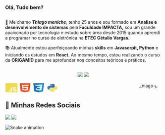 ### Olá, Tudo bem? 
##
🧙  Me chamo <i><b>Thiago meniche</b></i>, tenho 25 anos e sou formado em <b>Analise e desenvolvimento de sistemas</b> pela <b> Faculdade IMPACTA,</b> sou um grande apaixonado por tecnologia e estudo sobre área desde 2015 quando aprendi a programar no curso de eletrônica na <b>ETEC Gétulio Vargas. </b>

📚 Atualmente estou aperfeiçoando minhas <b>skills</b> em <b>Javascrpit, </b><b>Python</b> e iniciando os estudos em <b>React.</b> Ao mesmo tempo, estou realizando o curso da <b>ORIGAMID</b> para me aprofundar nos conceitos teóricos e práticos.
##


<div align="center">
  <picture>
    <source 
      srcset="https://github-readme-stats.vercel.app/api?username=thiagomeniche&show_icons=true&theme=dracula"
      media="(prefers-color-scheme: dark)"
    />
    <source
      srcset="https://github-readme-stats.vercel.app/api?username=thiagomeniche&show_icons=true"
      media="(prefers-color-scheme: light), (prefers-color-scheme: no-preference)"
    />
    <img height="180em" src="https://github-readme-stats.vercel.app/api?username=thiagomeniche&show_icons=true" />
</picture>

  <img height="180em" src="https://github-readme-stats.vercel.app/api/top-langs/?username=thiagomeniche&layout=compact&langs_count=7&theme=dracula"/>
</div>
    
<div style="display: inline_block"><br>
  <img align="center" alt="-Js" height="30" width="40" src="https://raw.githubusercontent.com/devicons/devicon/master/icons/javascript/javascript-plain.svg">
  <img align="center" alt="thiago-HTML" height="30" width="40" src="https://raw.githubusercontent.com/devicons/devicon/master/icons/html5/html5-original.svg">
  <img align="center" alt="thiago-CSS" height="30" width="40" src="https://raw.githubusercontent.com/devicons/devicon/master/icons/css3/css3-original.svg">
  <img align="center" alt="thiago-Python" height="30" width="40" src="https://raw.githubusercontent.com/devicons/devicon/master/icons/python/python-original.svg">
  <img align="right" alt="thiago-pic" height="150" style="border-radius:50px;" src="https://thiagomeniche.github.io/img/perfil.jpg">
</div>
  
  ## 🎫 Minhas Redes Sociais 
 
<div> 
  <a href = "mailto:thiagomeniche@hotmail.com"><img src="https://img.shields.io/badge/-Gmail-%23333?style=for-the-badge&logo=gmail&logoColor=white" target="_blank"></a>
  <a href="https://www.linkedin.com/in/thiago-meniche-663699139/" target="_blank"><img src="https://img.shields.io/badge/-LinkedIn-%230077B5?style=for-the-badge&logo=linkedin&logoColor=white" target="_blank"></a> 
 
  ![Snake animation](https://github.com/thiagomeniche/thiagomeniche/blob/output/github-contribution-grid-snake.svg)
 
</div>
